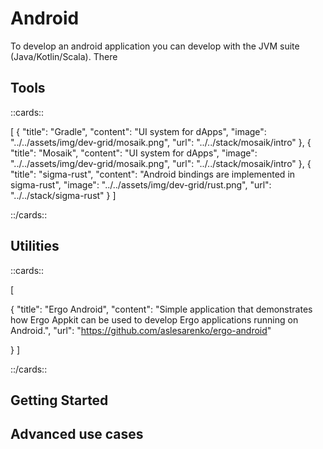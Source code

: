 # Android

To develop an android application you can develop with the JVM suite (Java/Kotlin/Scala). There 

## Tools

::cards::

[
{
    "title": "Gradle",
    "content": "UI system for dApps",
    "image": "../../assets/img/dev-grid/mosaik.png",
    "url": "../../stack/mosaik/intro"
  },
  {
    "title": "Mosaik",
    "content": "UI system for dApps",
    "image": "../../assets/img/dev-grid/mosaik.png",
    "url": "../../stack/mosaik/intro"
  },
  {
    "title": "sigma-rust",
    "content": "Android bindings are implemented in sigma-rust",
    "image": "../../assets/img/dev-grid/rust.png",
    "url": "../../stack/sigma-rust"
  }
]

::/cards::

## Utilities

::cards::

[

  {
    "title": "Ergo Android",
    "content": "Simple application that demonstrates how Ergo Appkit can be used to develop Ergo applications running on Android.",
    "url": "https://github.com/aslesarenko/ergo-android"

  }
]

::/cards::

## Getting Started


## Advanced use cases